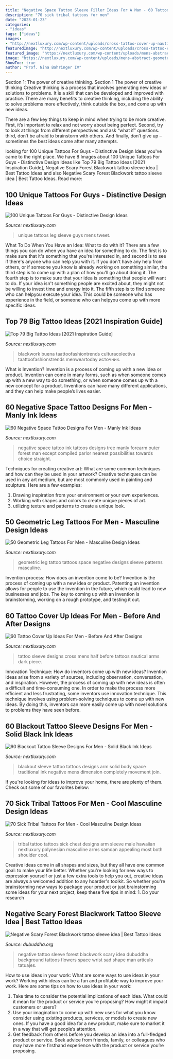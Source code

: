 ```yaml
---
title: "Negative Space Tattoo Sleeve Filler Ideas For A Man - 60 Tattoo Cover Up Ideas For Men"
description: "70 sick tribal tattoos for men"
date: "2023-01-23"
categories:
- "ideas"
tags: ["ideas"]
images:
- "http://nextluxury.com/wp-content/uploads/cross-tattoo-cover-up-nautical-themed-sleeve-mens-tattoo-ideas.jpg"
featuredImage: "http://nextluxury.com/wp-content/uploads/cross-tattoo-cover-up-nautical-themed-sleeve-mens-tattoo-ideas.jpg"
featured_image: "https://nextluxury.com/wp-content/uploads/mens-abstract-geometric-negative-space-sleeve-big-tattoos.jpg"
image: "https://nextluxury.com/wp-content/uploads/mens-abstract-geometric-negative-space-sleeve-big-tattoos.jpg"
ShowToc: true
author: "Prof. Nina Bahringer IV"
---
```



Section 1: The power of creative thinking.
Section 1 The power of creative thinking
Creative thinking is a process that involves generating new ideas or solutions to problems. It is a skill that can be developed and improved with practice. There are many benefits to creative thinking, including the ability to solve problems more effectively, think outside the box, and come up with new ideas.

There are a few key things to keep in mind when trying to be more creative. First, it’s important to relax and not worry about being perfect. Second, try to look at things from different perspectives and ask “what if” questions. third, don’t be afraid to brainstorm with others. And finally, don’t give up – sometimes the best ideas come after many attempts.

	

		
looking for 100 Unique Tattoos For Guys - Distinctive Design Ideas you've came to the right place. We have 8 Images about 100 Unique Tattoos For Guys - Distinctive Design Ideas like Top 79 Big Tattoo Ideas [2021 Inspiration Guide], Negative Scary Forest Blackwork tattoo sleeve idea | Best Tattoo Ideas and also Negative Scary Forest Blackwork tattoo sleeve idea | Best Tattoo Ideas. Read more:
		
    
## 100 Unique Tattoos For Guys - Distinctive Design Ideas

<img loading=lazy src="http://nextluxury.com/wp-content/uploads/woodgrain-unique-mens-leg-sleeve-tattoos.jpg" onerror="this.onerror=null;this.src='https://tse3.mm.bing.net/th?id=OIP.sEQCM41Ok-Z3whldilFA3QHaHa&amp;pid=15.1';" alt="100 Unique Tattoos For Guys - Distinctive Design Ideas">

_Source: nextluxury.com_

>unique tattoos leg sleeve guys mens tweet. 

	

What To Do When You Have an Idea: What to do with it?
There are a few things you can do when you have an idea for something to do. The first is to make sure that it's something that you're interested in, and second is to see if there's anyone who can help you with it. If you don't have any help from others, or if someone you know is already working on something similar, the third step is to come up with a plan of how you'll go about doing it. The fourth step is to make sure that your idea is something that people will want to do. If your idea isn't something people are excited about, they might not be willing to invest time and energy into it. The fifth step is to find someone who can helpyou execute your idea. This could be someone who has experience in the field, or someone who can helpyou come up with more specific ideas.

    
## Top 79 Big Tattoo Ideas [2021 Inspiration Guide]

<img loading=lazy src="https://nextluxury.com/wp-content/uploads/mens-abstract-geometric-negative-space-sleeve-big-tattoos.jpg" onerror="this.onerror=null;this.src='https://tse1.mm.bing.net/th?id=OIP.DPUXZx476l-2VZYxb6ci-AAAAA&amp;pid=15.1';" alt="Top 79 Big Tattoo Ideas [2021 Inspiration Guide]">

_Source: nextluxury.com_

>blackwork buena taattoofashiontrends culturacolectiva taattoofashionstrends menweartoday источник. 

	

What is Invention?
Invention is a process of coming up with a new idea or product. Invention can come in many forms, such as when someone comes up with a new way to do something, or when someone comes up with a new concept for a product. Inventions can have many different applications, and they can help make people’s lives easier.

    
## 60 Negative Space Tattoo Designs For Men - Manly Ink Ideas

<img loading=lazy src="http://nextluxury.com/wp-content/uploads/man-with-negative-space-black-ink-tree-forest-tattoos-on-outer-forearm.jpg" onerror="this.onerror=null;this.src='https://tse4.mm.bing.net/th?id=OIP.oCn8FOy1Y1FvF_OJyKKWqgHaHw&amp;pid=15.1';" alt="60 Negative Space Tattoo Designs For Men - Manly Ink Ideas">

_Source: nextluxury.com_

>negative space tattoo ink tattoos designs tree manly forearm outer forest man except compiled parlor nearest possibilities towards choice straight. 

	

Techniques for creating creative art: What are some common techniques and how can they be used in your artwork?
Creative techniques can be used in any art medium, but are most commonly used in painting and sculpture. Here are a few examples:
1. Drawing inspiration from your environment or your own experiences.
2. Working with shapes and colors to create unique pieces of art.
3. utilizing texture and patterns to create a unique look.

    
## 50 Geometric Leg Tattoos For Men - Masculine Design Ideas

<img loading=lazy src="http://nextluxury.com/wp-content/uploads/geometric-leg-sleeve-negative-space-male-tattoo-designs.jpg" onerror="this.onerror=null;this.src='https://tse3.mm.bing.net/th?id=OIP.D-UBgnnXbdDeTiCNMUN97AHaHa&amp;pid=15.1';" alt="50 Geometric Leg Tattoos For Men - Masculine Design Ideas">

_Source: nextluxury.com_

>geometric leg tattoo tattoos space negative designs sleeve patterns masculine. 

	

Invention process: How does an invention come to be?
Invention is the process of coming up with a new idea or product. Patenting an invention allows for people to use the invention in the future, which could lead to new businesses and jobs. The key to coming up with an invention is brainstorming, working on a rough prototype, and testing it out.

    
## 60 Tattoo Cover Up Ideas For Men - Before And After Designs

<img loading=lazy src="http://nextluxury.com/wp-content/uploads/cross-tattoo-cover-up-nautical-themed-sleeve-mens-tattoo-ideas.jpg" onerror="this.onerror=null;this.src='https://tse3.mm.bing.net/th?id=OIP.uWTy8V0uXIhHLOQYqBQmjwHaHa&amp;pid=15.1';" alt="60 Tattoo Cover Up Ideas For Men - Before And After Designs">

_Source: nextluxury.com_

>tattoo sleeve designs cross mens half before tattoos nautical arms dark piece. 

	

Innovation Technique: How do inventors come up with new ideas?
Invention ideas arise from a variety of sources, including observation, conversation, and inspiration. However, the process of coming up with new ideas is often a difficult and time-consuming one. In order to make the process more efficient and less frustrating, some inventors use innovation technique. This technique involves using problem-solving techniques to come up with new ideas. By doing this, inventors can more easily come up with novel solutions to problems they have seen before.

    
## 60 Blackout Tattoo Sleeve Designs For Men - Solid Black Ink Ideas

<img loading=lazy src="http://nextluxury.com/wp-content/uploads/full-arm-blackout-sleeve-guys-tattoos.jpg" onerror="this.onerror=null;this.src='https://tse4.mm.bing.net/th?id=OIP.zmK_hfXVQvU3xr257vsS1gHaHa&amp;pid=15.1';" alt="60 Blackout Tattoo Sleeve Designs For Men - Solid Black Ink Ideas">

_Source: nextluxury.com_

>blackout sleeve tattoo tattoos designs arm solid body space traditional ink negative mens dimension completely movement join. 

	

If you're looking for ideas to improve your home, there are plenty of them. Check out some of our favorites below: 

    
## 70 Sick Tribal Tattoos For Men - Cool Masculine Design Ideas

<img loading=lazy src="http://nextluxury.com/wp-content/uploads/full-arm-sleeve-and-chest-sick-tribal-hawaiian-male-tattoo-ideas.jpg" onerror="this.onerror=null;this.src='https://tse1.mm.bing.net/th?id=OIP.aTXO2ddRA3Gw0q5zN9dgbAHaJA&amp;pid=15.1';" alt="70 Sick Tribal Tattoos For Men - Cool Masculine Design Ideas">

_Source: nextluxury.com_

>tribal tattoo tattoos sick chest designs arm sleeve male hawaiian nextluxury polynesian masculine arms samoan appealing most both shoulder cool. 

	

Creative ideas come in all shapes and sizes, but they all have one common goal: to make your life better. Whether you're looking for new ways to expression yourself or just a few extra tools to help you out, creative ideas are always a welcomed addition to any hoarder's toolkit. So whether you're brainstorming new ways to package your product or just brainstorming some ideas for your next project, keep these five tips in mind: 1. Do your research

    
## Negative Scary Forest Blackwork Tattoo Sleeve Idea | Best Tattoo Ideas

<img loading=lazy src="http://www.dubuddha.org/wp-content/uploads/2015/03/Negative-Scary-Forest-Blackwork-tattoo-sleeve-idea.jpg" onerror="this.onerror=null;this.src='https://tse3.mm.bing.net/th?id=OIP.w_0paAxZt-eNpNm6vOn3zQAAAA&amp;pid=15.1';" alt="Negative Scary Forest Blackwork tattoo sleeve idea | Best Tattoo Ideas">

_Source: dubuddha.org_

>negative tattoo sleeve forest blackwork scary idea dubuddha background tattoos flowers space wrist sad shape man artículo tatuajes. 

	

How to use ideas in your work: What are some ways to use ideas in your work?
Working with ideas can be a fun and profitable way to improve your work. Here are some tips on how to use ideas in your work: 
1. Take time to consider the potential implications of each idea. What could it mean for the product or service you’re proposing? How might it impact customers or users? 
2. Use your imagination to come up with new uses for what you know. consider using existing products, services, or models to create new ones. If you have a good idea for a new product, make sure to market it in a way that will get people’s attention. 
3. Get feedback from others before you develop an idea into a full-fledged product or service. Seek advice from friends, family, or colleagues who may have more firsthand experience with the product or service you’re proposing.

